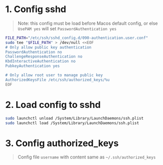 # 1. Config sshd

> Note: this config must be load before Macos default config, or else `UsePAM yes` will set `PasswordAuthentication yes`

```bash
FILE_PATH="/etc/ssh/sshd_config.d/090-authentication.user.conf"
sudo tee "$FILE_PATH" > /dev/null <<EOF
# Only allow public key authentication
PasswordAuthentication no
ChallengeResponseAuthentication no
KbdInteractiveAuthentication no
PubkeyAuthentication yes

# Only allow root user to manage public key
AuthorizedKeysFile /etc/ssh/authorized_keys/%u
EOF
```

# 2. Load config to sshd

```bash
sudo launchctl unload /System/Library/LaunchDaemons/ssh.plist
sudo launchctl load /System/Library/LaunchDaemons/ssh.plist
```

# 3. Config authorized_keys

> Config file `username` with content same as `~/.ssh/authorized_keys`
